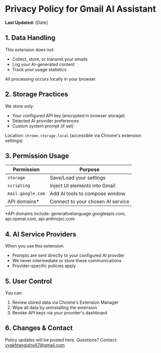 # Privacy Policy for Gmail AI Assistant

**Last Updated:** [Date]

## 1. Data Handling

This extension does not:

- Collect, store, or transmit your emails
- Log your AI-generated content
- Track your usage statistics

All processing occurs locally in your browser.

## 2. Storage Practices

We store only:

- Your configured API key (encrypted in browser storage)
- Selected AI provider preferences
- Custom system prompt (if set)

Location: `chrome.storage.local` (accessible via Chrome's extension settings)

## 3. Permission Usage

| Permission        | Purpose                           |
| ----------------- | --------------------------------- |
| `storage`         | Save/Load your settings           |
| `scripting`       | Inject UI elements into Gmail     |
| `mail.google.com` | Add AI tools to compose window    |
| API domains\*     | Connect to your chosen AI service |

\*API domains include: generativelanguage.googleapis.com, api.openai.com, api.anthropic.com

## 4. AI Service Providers

When you use this extension:

- Prompts are sent directly to your configured AI provider
- We never intermediate or store these communications
- Provider-specific policies apply

## 5. User Control

You can:

1. Review stored data via Chrome's Extension Manager
2. Wipe all data by uninstalling the extension
3. Revoke API keys via your provider's dashboard

## 6. Changes & Contact

Policy updates will be posted here. Questions? Contact: vvakhtangishvili7@gmail.com
